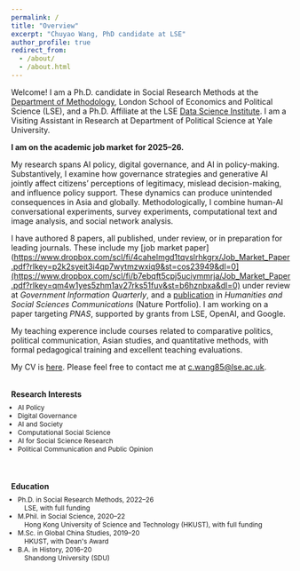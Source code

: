 ```yaml
---
permalink: /
title: "Overview"
excerpt: "Chuyao Wang, PhD candidate at LSE"
author_profile: true
redirect_from: 
  - /about/
  - /about.html
---
```


Welcome! I am a Ph.D. candidate in Social Research Methods at the [Department of Methodology](https://www.lse.ac.uk/Methodology), London School of Economics and Political Science (LSE), and a Ph.D. Affiliate at the LSE [Data Science Institute](https://www.lse.ac.uk/DSI). I am a Visiting Assistant in Research at Department of Political Science at Yale University. 

**I am on the academic job market for 2025–26.**

My research spans AI policy, digital governance, and AI in policy-making. Substantively, I examine how governance strategies and generative AI jointly affect citizens’ perceptions of legitimacy, mislead decision-making, and influence policy support. These dynamics can produce unintended consequences in Asia and globally. Methodologically, I combine human-AI conversational experiments, survey experiments, computational text and image analysis, and social network analysis.

I have authored 8 papers, all published, under review, or in preparation for leading journals. These include my [job market paper](https://www.dropbox.com/scl/fi/4cahelmgd1tqvslrhkgrx/Job_Market_Paper.pdf?rlkey=p2k2syeit3i4qp7wytmzwxiq9&st=cos23949&dl=0](https://www.dropbox.com/scl/fi/b7ebqft5cpj5uciymmrja/Job_Market_Paper.pdf?rlkey=qm4w1yes5zhm1av27rks51fuv&st=b6hznbxa&dl=0) under review at *Government Information Quarterly*, and a [publication](https://www.nature.com/articles/s41599-024-04350-1) in *Humanities and Social Sciences Communications* (Nature Portfolio). I am working on a paper targeting *PNAS*, supported by grants from LSE, OpenAI, and Google.

My teaching experence include courses related to comparative politics, political communication, Asian studies, and quantitative methods, with formal pedagogical training and excellent teaching evaluations.

My CV is [here](https://www.dropbox.com/scl/fi/4tangaud2cg3p1nq69rv8/ChuyaoWANG_LSE_CV_Website.pdf?rlkey=80gjqmnom5fzcrfm7ialj0zi0&st=mgnsmsj7&dl=0). Please feel free to contact me at c.wang85@lse.ac.uk.

<!-- Two-column layout: Research Interests + Education -->
<div style="display: flex; flex-wrap: wrap; justify-content: space-between; gap: 1.5rem;">

  <!-- Left Column: Research Interests -->
  <div style="flex: 1; min-width: 280px; font-size: 0.85em;">
    <h3 style="margin-bottom: 0.5rem;">Research Interests</h3>
    <ul style="list-style-type: disc; padding-left: 1em; margin-top: 0; margin-bottom: 0.5rem;">
      <li>AI Policy</li>
      <li>Digital Governance</li>
      <li>AI and Society</li>
      <li>Computational Social Science</li>
      <li>AI for Social Science Research</li>
      <li>Political Communication and Public Opinion</li>
    </ul>
  </div>

  <!-- Right Column: Education -->
  <div style="flex: 1; min-width: 280px; font-size: 0.85em;">
    <h3 style="margin-bottom: 0.5rem;">Education</h3>
    <ul style="list-style-type: disc; padding-left: 1em; margin-top: 0; margin-bottom: 0.5rem;">
      <li>
        Ph.D. in Social Research Methods, 2022–26<br>
        <span style="display:inline-block; padding-left: 1em;">
          LSE, with full funding
        </span>
      </li>
      <li>
        M.Phil. in Social Science, 2020–22<br>
        <span style="display:inline-block; padding-left: 1em;">
          Hong Kong University of Science and Technology (HKUST), with full funding
        </span>
      </li>
      <li>
        M.Sc. in Global China Studies, 2019–20<br>
        <span style="display:inline-block; padding-left: 1em;">
          HKUST, with Dean's Award
        </span>
      </li>
      <li>
        B.A. in History, 2016–20<br>
        <span style="display:inline-block; padding-left: 1em;">
          Shandong University (SDU)
        </span>
      </li>
    </ul>
  </div>

</div>

